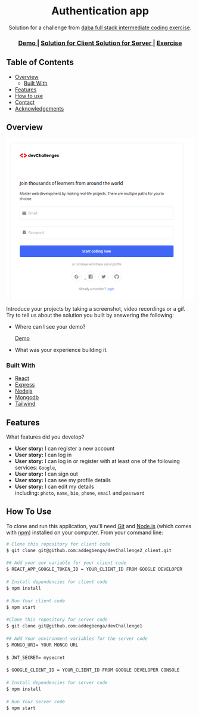 <!-- Please update value in the {}  -->

<h1 align="center">Authentication app</h1>

<div align="center">
   Solution for a challenge from  <a href="https://investondaba.notion.site/Fullstack-Intermediate-Test-bffec121436f45ebac844fda2aa747ca" target="_blank">daba full stack intermediate coding exercise</a>.
</div>

<div align="center">
  <h3>
    <a href="https://myprofile007.netlify.app">
      Demo
    </a>
    <span> | </span>
    <a href="https://github.com/addegbenga/devChallenge2_client">
      Solution for Client
    </a>
    <a href="https://github.com/addegbenga/devChallenge1">
      Solution for Server
    </a>
    <span> | </span>
    <a href="https://investondaba.notion.site/Fullstack-Intermediate-Test-bffec121436f45ebac844fda2aa747ca">
      Exercise
    </a>
  </h3>
</div>

<!-- TABLE OF CONTENTS -->

## Table of Contents

- [Overview](#overview)
  - [Built With](#built-with)
- [Features](#features)
- [How to use](#how-to-use)
- [Contact](#contact)
- [Acknowledgements](#acknowledgements)

<!-- OVERVIEW -->

## Overview

![screenshot](https://raw.githubusercontent.com/addegbenga/devChallenge2_client/main/public/authshot.png?raw=true")

Introduce your projects by taking a screenshot, video recordings or a gif. Try to tell us about the solution you built by answering the following:

- Where can I see your demo?

    <a href="https://myprofile007.netlify.app">
      Demo
    </a>

- What was your experience building it.



### Built With

<!-- This section should list any major frameworks that you built your project using. Here are a few examples.-->

- [React](https://reactjs.org/)
- [Express](https://expressjs.com/)
- [Nodejs](https://nodejs.org/en/)
- [Mongodb](https://www.mongodb.com/)
- [Tailwind](https://tailwindcss.com/)

## Features

<!-- List the features of your application or follow the template. Don't share the figma file here :) -->

What features did you develop?

- **User story:** I can register a new account
- **User story:** I can log in
- **User story:** I can log in or register with at least one of the following services: `Google`, 
- **User story:** I can sign out
- **User story:** I can see my profile details
- **User story:** I can edit my details including: `photo`, `name`, `bio`, `phone`, `email` and `password`

## How To Use

<!-- Example: -->

To clone and run this application, you'll need [Git](https://git-scm.com) and [Node.js](https://nodejs.org/en/download/) (which comes with [npm](http://npmjs.com)) installed on your computer. From your command line:

```bash
# Clone this repository for client code
$ git clone git@github.com:addegbenga/devChallenge2_client.git

## Add your env variable for your client code
$ REACT_APP_GOOGLE_TOKEN_ID = YOUR_CLIENT_ID FROM GOOGLE DEVELOPER 

# Install dependencies for client code
$ npm install

# Run Your client code
$ npm start

#Clone this repository for server code
$ git clone git@github.com:addegbenga/devChallenge1

## Add Your environment variables for the server code
$ MONGO_URI= YOUR MONGO URL

$ JWT_SECRET= mysecret

$ GOOGLE_CLIENT_ID = YOUR_CLIENT_ID FROM GOOGLE DEVELOPER CONSOLE

# Install dependencies for server code
$ npm install

# Run Your server code
$ npm start
```
